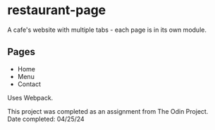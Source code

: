 # restaurant-page

A cafe's website with multiple tabs - each page is in its own module.

## Pages
- Home
- Menu
- Contact

Uses Webpack.

This project was completed as an assignment from The Odin Project.  
Date completed: 04/25/24